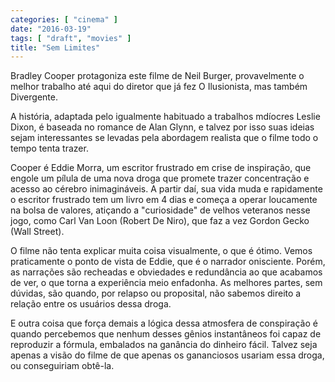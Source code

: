 ```yaml
---
categories: [ "cinema" ]
date: "2016-03-19"
tags: [ "draft", "movies" ]
title: "Sem Limites"
---
```

Bradley Cooper protagoniza este filme de Neil Burger, provavelmente
o melhor trabalho até aqui do diretor que já fez O Ilusionista, mas
também Divergente.

A história, adaptada pelo igualmente habituado a trabalhos mdíocres
Leslie Dixon, é baseada no romance de Alan Glynn, e talvez por isso
suas ideias sejam interessantes se levadas pela abordagem realista que
o filme todo o tempo tenta trazer.

Cooper é Eddie Morra, um escritor frustrado em crise de inspiração,
que engole um pílula de uma nova droga que promete trazer concentração
e acesso ao cérebro inimagináveis. A partir daí, sua vida muda
e rapidamente o escritor frustrado tem um livro em 4 dias e começa
a operar loucamente na bolsa de valores, atiçando a "curiosidade"
de velhos veteranos nesse jogo, como Carl Van Loon (Robert De Niro),
que faz a vez Gordon Gecko (Wall Street).

O filme não tenta explicar muita coisa visualmente, o que é
ótimo. Vemos praticamente o ponto de vista de Eddie, que é o narrador
onisciente. Porém, as narrações são recheadas e obviedades e
redundância ao que acabamos de ver, o que torna a experiência meio
enfadonha. As melhores partes, sem dúvidas, são quando, por relapso
ou proposital, não sabemos direito a relação entre os usuários dessa
droga.

E outra coisa que força demais a lógica dessa atmosfera de conspiração
é quando percebemos que nenhum desses gênios instantâneos foi capaz de
reproduzir a fórmula, embalados na ganância do dinheiro fácil. Talvez
seja apenas a visão do filme de que apenas os gananciosos usariam essa
droga, ou conseguiriam obtê-la.
